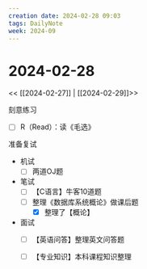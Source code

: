 ```yaml
---
creation date: 2024-02-28 09:03
tags: DailyNote
week: 2024-09
---
```


# 2024-02-28

<< [[2024-02-27]] | [[2024-02-29]]>>

刻意练习

- [ ] R（Read）：读《毛选》

准备复试

- 机试
	- [ ] 两道OJ题
- 笔试
	- [ ] 【C语言】牛客10道题
	- [ ] 整理《数据库系统概论》做课后题
		- [x] 整理了【概论】
- 面试
	- [ ] 【英语问答】整理英文问答题
	- [ ] 【专业知识】本科课程知识整理

